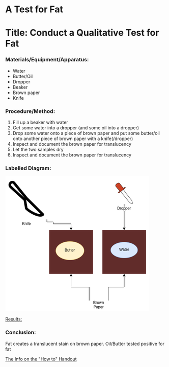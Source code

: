# A Test for Fat

# Title: Conduct a Qualitative Test for Fat

### Materials/Equipment/Apparatus:

- Water
- Butter/Oil
- Dropper
- Beaker
- Brown paper
- Knife

### Procedure/Method:

1. Fill up a beaker with water
2. Get some water into a dropper (and some oil into a dropper)
3. Drop some water onto a piece of brown paper and put some butter/oil onto another piece of brown paper with a knife(/dropper)
4. Inspect and document the brown paper for translucency
5. Let the two samples dry
6. Inspect and document the brown paper for translucency

### Labelled Diagram:

![Untitled](A%20Test%20for%20fc472/Untitled.png)

[Results:](A%20Test%20for%20fc472/Results%20a2344.csv)

### Conclusion:

Fat creates a translucent stain on brown paper. Oil/Butter tested positive for fat

[The Info on the "How to" Handout](A%20Test%20for%20fc472/The%20Info%20o%20d559d.md)